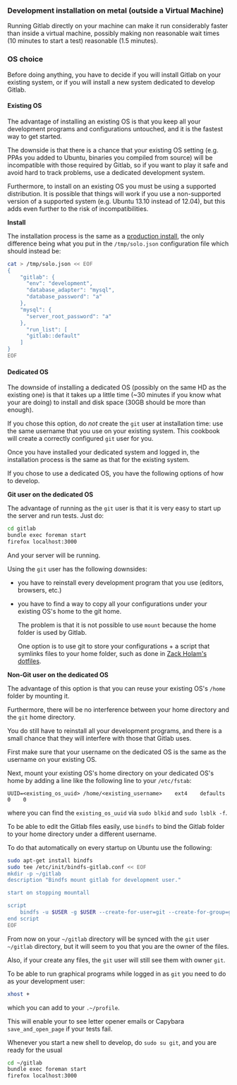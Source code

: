 ### Development installation on metal (outside a Virtual Machine)

Running Gitlab directly on your machine can make it run considerably faster than inside a virtual machine, possibly making non reasonable wait times (10 minutes to start a test) reasonable (1.5 minutes).

### OS choice

Before doing anything, you have to decide if you will install Gitlab on your existing system, or if you will install a new system dedicated to develop Gitlab.

#### Existing OS

The advantage of installing an existing OS is that you keep all your development programs and configurations untouched, and it is the fastest way to get started.

The downside is that there is a chance that your existing OS setting (e.g. PPAs you added to Ubuntu, binaries you compiled from source) will be incompatible with those required by Gitlab, so if you want to play it safe and avoid hard to track problems, use a dedicated development system.

Furthermore, to install on an existing OS you must be using a supported distribution. It is possible that things will work if you use a non-supported version of a supported system (e.g. Ubuntu 13.10 instead of 12.04), but this adds even further to the risk of incompatibilities.

**Install**

The installation process is the same as a [production install](production.md), the only difference being what you put in the `/tmp/solo.json` configuration file which should instead be:

```bash
cat > /tmp/solo.json << EOF
{
    "gitlab": {
      "env": "development",
      "database_adapter": "mysql",
      "database_password": "a"
    },
    "mysql": {
      "server_root_password": "a"
    },
      "run_list": [
      "gitlab::default"
    ]
}
EOF
```

#### Dedicated OS

The downside of installing a dedicated OS (possibly on the same HD as the existing one) is that it takes up a little time (~30 minutes if you know what your are doing) to install and disk space (30GB should be more than enough).

If you chose this option, do *not* create the `git` user at installation time: use the same username that you use on your existing system. This cookbook will create a correctly configured `git` user for you.

Once you have installed your dedicated system and logged in, the installation process is the same as that for the existing system.

If you chose to use a dedicated OS, you have the following options of how to develop.

**Git user on the dedicated OS**

The advantage of running as the `git` user is that it is very easy to start up the server and run tests. Just do:

```bash
cd gitlab
bundle exec foreman start
firefox localhost:3000
```

And your server will be running.

Using the `git` user has the following downsides:

- you have to reinstall every development program that you use (editors, browsers, etc.)

- you have to find a way to copy all your configurations under your existing OS's home to the git home.

    The problem is that it is not possible to use `mount` because the home folder is used by Gitlab.

    One option is to use git to store your configurations + a script that symlinks files to your home folder,
    such as done in [Zack Holam's dotfiles](https://github.com/dosire/dotfiles).

**Non-Git user on the dedicated OS**

The advantage of this option is that you can reuse your existing OS's `/home` folder by mounting it.

Furthermore, there will be no interference between your home directory and the `git` home directory.

You do still have to reinstall all your development programs, and there is a small chance that they will interfere with those that Gitlab uses.

First make sure that your username on the dedicated OS is the same as the username on your existing OS.

Next, mount your existing OS's home directory on your dedicated OS's home by adding a line like the following line to your `/etc/fstab`:

    UUID=<existing_os_uuid> /home/<existing_username>    ext4    defaults    0    0

where you can find the `existing_os_uuid` via `sudo blkid` and `sudo lsblk -f`.

To be able to edit the Gitlab files easily, use `bindfs` to bind the Gitlab folder to your home directory under a different username.

To do that automatically on every startup on Ubuntu use the following:

```bash
sudo apt-get install bindfs
sudo tee /etc/init/bindfs-gitlab.conf << EOF
mkdir -p ~/gitlab
description	"Bindfs mount gitlab for development user."

start on stopping mountall

script
    bindfs -u $USER -g $USER --create-for-user=git --create-for-group=git /home/git/gitlab /home/$USER/gitlab
end script
EOF
```

From now on your `~/gitlab` directory will be synced with the `git` user `~/gitlab` directory, but it will seem to you that you are the owner of the files.

Also, if your create any files, the `git` user will still see them with owner `git`.

To be able to run graphical programs while logged in as `git` you need to do as your development user:

```bash
xhost +
```

which you can add to your `.~/profile`.

This will enable your to see letter opener emails or Capybara `save_and_open_page` if your tests fail.

Whenever you start a new shell to develop, do `sudo su git`, and you are ready for the usual

```bash
cd ~/gitlab
bundle exec foreman start
firefox localhost:3000
```
